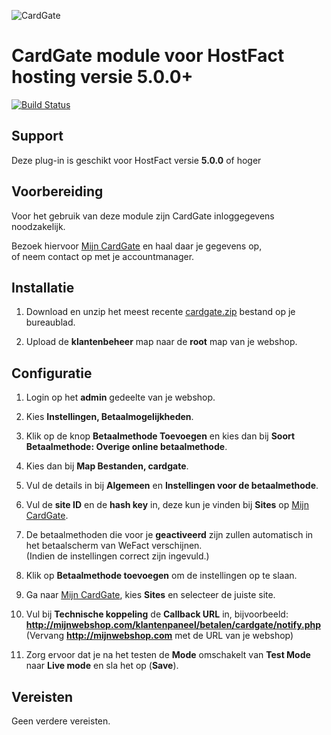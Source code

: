 ![CardGate](https://cdn.curopayments.net/thumb/200/logos/cardgate.png)

# CardGate module voor HostFact hosting versie **5.0.0+**

[![Build Status](https://travis-ci.org/cardgate/hostfact.svg?branch=master)](https://travis-ci.org/cardgate/hostfact)

## Support

Deze plug-in is geschikt voor HostFact versie **5.0.0** of hoger

## Voorbereiding

Voor het gebruik van deze module zijn CardGate inloggegevens noodzakelijk.

Bezoek hiervoor [Mijn CardGate](https://my.cardgate.com/) en haal daar je gegevens op,  
of neem contact op met je accountmanager.

## Installatie

1. Download en unzip het meest recente [cardgate.zip](https://github.com/cardgate/hostfact/releases/) bestand op je bureaublad.

2. Upload de **klantenbeheer** map naar de **root** map van je webshop.
  
## Configuratie

1. Login op het **admin** gedeelte van je webshop.

2. Kies **Instellingen, Betaalmogelijkheden**.

3. Klik op de knop **Betaalmethode Toevoegen** en kies dan bij **Soort Betaalmethode: Overige online betaalmethode**. 

4. Kies dan bij **Map Bestanden, cardgate**.

5. Vul de details in bij **Algemeen** en **Instellingen voor de betaalmethode**.

6. Vul de **site ID** en de **hash key** in, deze kun je vinden bij **Sites** op [Mijn CardGate](https://my.cardgate.com/).

7. De betaalmethoden die voor je **geactiveerd** zijn zullen automatisch in het betaalscherm van WeFact verschijnen.  
   (Indien de instellingen correct zijn ingevuld.)

8. Klik op **Betaalmethode toevoegen** om de instellingen op te slaan.

9. Ga naar [Mijn CardGate](https://my.cardgate.com/), kies **Sites** en selecteer de juiste site.

10. Vul bij **Technische koppeling** de **Callback URL** in, bijvoorbeeld:  
    **http://mijnwebshop.com/klantenpaneel/betalen/cardgate/notify.php**  
    (Vervang **http://mijnwebshop.com** met de URL van je webshop)  

11. Zorg ervoor dat je na het testen de **Mode** omschakelt van **Test Mode** naar **Live mode** en sla het op (**Save**).
 
## Vereisten

Geen verdere vereisten.